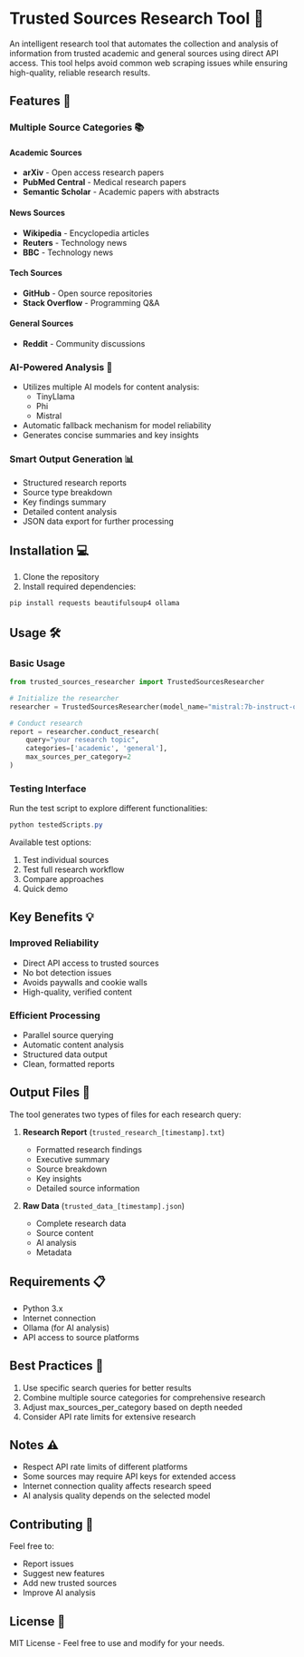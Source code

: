 # Trusted Sources Research Tool 🔬

An intelligent research tool that automates the collection and analysis of information from trusted academic and general sources using direct API access. This tool helps avoid common web scraping issues while ensuring high-quality, reliable research results.

## Features 🚀

### Multiple Source Categories 📚

#### Academic Sources
- **arXiv** - Open access research papers
- **PubMed Central** - Medical research papers
- **Semantic Scholar** - Academic papers with abstracts

#### News Sources
- **Wikipedia** - Encyclopedia articles
- **Reuters** - Technology news
- **BBC** - Technology news

#### Tech Sources
- **GitHub** - Open source repositories
- **Stack Overflow** - Programming Q&A

#### General Sources
- **Reddit** - Community discussions

### AI-Powered Analysis 🤖
- Utilizes multiple AI models for content analysis:
  - TinyLlama
  - Phi
  - Mistral
- Automatic fallback mechanism for model reliability
- Generates concise summaries and key insights

### Smart Output Generation 📊
- Structured research reports
- Source type breakdown
- Key findings summary
- Detailed content analysis
- JSON data export for further processing

## Installation 💻

1. Clone the repository
2. Install required dependencies:
```powershell
pip install requests beautifulsoup4 ollama
```

## Usage 🛠️

### Basic Usage
```python
from trusted_sources_researcher import TrustedSourcesResearcher

# Initialize the researcher
researcher = TrustedSourcesResearcher(model_name="mistral:7b-instruct-q4_0")

# Conduct research
report = researcher.conduct_research(
    query="your research topic",
    categories=['academic', 'general'],
    max_sources_per_category=2
)
```

### Testing Interface
Run the test script to explore different functionalities:
```powershell
python testedScripts.py
```

Available test options:
1. Test individual sources
2. Test full research workflow
3. Compare approaches
4. Quick demo

## Key Benefits 💡

### Improved Reliability
- Direct API access to trusted sources
- No bot detection issues
- Avoids paywalls and cookie walls
- High-quality, verified content

### Efficient Processing
- Parallel source querying
- Automatic content analysis
- Structured data output
- Clean, formatted reports

## Output Files 📁

The tool generates two types of files for each research query:

1. **Research Report** (`trusted_research_[timestamp].txt`)
   - Formatted research findings
   - Executive summary
   - Source breakdown
   - Key insights
   - Detailed source information

2. **Raw Data** (`trusted_data_[timestamp].json`)
   - Complete research data
   - Source content
   - AI analysis
   - Metadata

## Requirements 📋

- Python 3.x
- Internet connection
- Ollama (for AI analysis)
- API access to source platforms

## Best Practices 🎯

1. Use specific search queries for better results
2. Combine multiple source categories for comprehensive research
3. Adjust max_sources_per_category based on depth needed
4. Consider API rate limits for extensive research

## Notes ⚠️

- Respect API rate limits of different platforms
- Some sources may require API keys for extended access
- Internet connection quality affects research speed
- AI analysis quality depends on the selected model

## Contributing 🤝

Feel free to:
- Report issues
- Suggest new features
- Add new trusted sources
- Improve AI analysis

## License 📄

MIT License - Feel free to use and modify for your needs.
